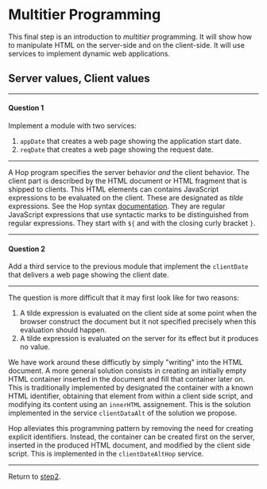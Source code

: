 Multitier Programming
=====================

This final step is an introduction to *multitier* programming. It will show
how to manipulate HTML on the server-side and on the client-side. It will
use services to implement dynamic web applications.


Server values, Client values
----------------------------

*****************************************************************************
#### Question 1 ####

Implement a module with two services:

  1. `appDate` that creates a web page showing the application start date.
  1. `reqDate` that creates a web page showing the request date.
*****************************************************************************

A Hop program specifies the server behavior *and* the client behavior.
The client part is described by the HTML document or HTML fragment that
is shipped to clients. This HTML elements can contains JavaScript expressions
to be evaluated on the client. These are designated as *tilde* expressions.
See the Hop syntax [documentation](http://localhost:8080/usr/local/share/doc/hop/3.2.0-pre1/00-syntax.html). They are regular JavaScript expressions
that use syntactic marks to be distinguished from regular expressions.
They start with `${` and with the closing curly bracket `}`.

*****************************************************************************
#### Question 2 ####

Add a third service to the previous module that implement the `clientDate`
that delivers a web page showing the client date.
*****************************************************************************

The question is more difficult that it may first look like for two
reasons:
  1. A tilde expression is evaluated on the client side at some point when the
 browser construct the document but it not specified precisely when
 this evaluation should happen.
  2. A tilde expression is evaluated on the server for its effect but it
 produces no value.

We have work around these difficutly by simply "writing" into the HTML
document. A more general solution consists in creating an initially
empty HTML container inserted in the document and fill that container
later on. This is traditionally implemented by designated the container
with a known HTML identifier, obtaining that element from within a client
side script, and modifying its content using an `innerHTML` assignement.
This is the solution implemented in the service `clientDataAlt` of
the solution we propose.

Hop alleviates this programming pattern by removing the need for
creating explicit identifiers. Instead, the container can be created
first on the server, inserted in the produced HTML document, and modified
by the client side script. This is implemented in the `clientDateAltHop`
service.


*****************************************************************************
Return to [step2](https://github.com/manuel-serrano/hop-tutorials/tree/master/hello/step2/).

